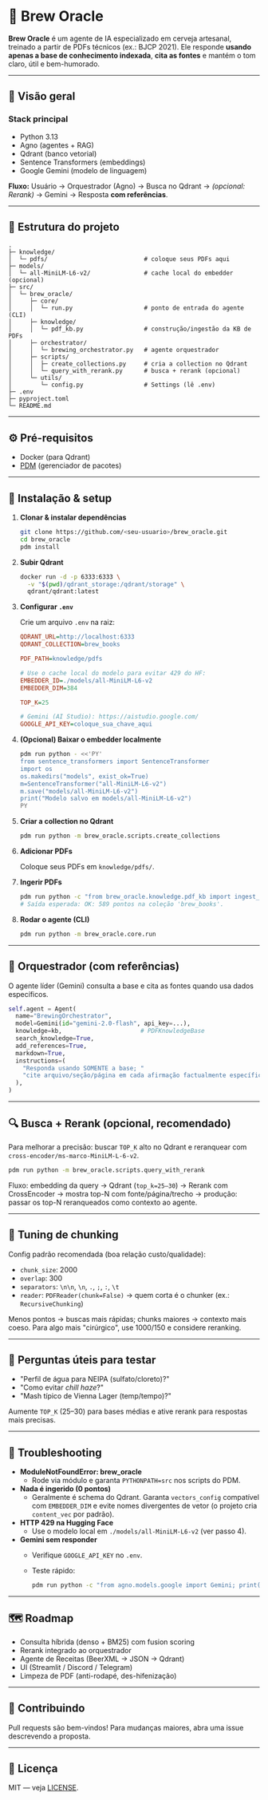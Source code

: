 # 🍺 Brew Oracle

**Brew Oracle** é um agente de IA especializado em cerveja artesanal, treinado a partir de PDFs técnicos (ex.: BJCP 2021).
Ele responde **usando apenas a base de conhecimento indexada**, **cita as fontes** e mantém o tom claro, útil e bem-humorado.

---

## 🔎 Visão geral

### Stack principal

- Python 3.13
- Agno (agentes + RAG)
- Qdrant (banco vetorial)
- Sentence Transformers (embeddings)
- Google Gemini (modelo de linguagem)

**Fluxo:** Usuário → Orquestrador (Agno) → Busca no Qdrant → *(opcional: Rerank)* → Gemini → Resposta **com referências**.

---

## 📁 Estrutura do projeto

```
.
├─ knowledge/
│  └─ pdfs/                           # coloque seus PDFs aqui
├─ models/
│  └─ all-MiniLM-L6-v2/               # cache local do embedder (opcional)
├─ src/
│  └─ brew_oracle/
│     ├─ core/
│     │  └─ run.py                    # ponto de entrada do agente (CLI)
│     ├─ knowledge/
│     │  └─ pdf_kb.py                 # construção/ingestão da KB de PDFs
│     ├─ orchestrator/
│     │  └─ brewing_orchestrator.py   # agente orquestrador
│     ├─ scripts/
│     │  ├─ create_collections.py     # cria a collection no Qdrant
│     │  └─ query_with_rerank.py      # busca + rerank (opcional)
│     └─ utils/
│        └─ config.py                 # Settings (lê .env)
├─ .env
├─ pyproject.toml
└─ README.md
```

---

## ⚙️ Pré-requisitos

- Docker (para Qdrant)
- [PDM](https://pdm.fming.dev/) (gerenciador de pacotes)

---

## 🚀 Instalação & setup

1. **Clonar & instalar dependências**

    ```bash
    git clone https://github.com/<seu-usuario>/brew_oracle.git
    cd brew_oracle
    pdm install
    ```

2. **Subir Qdrant**

    ```bash
    docker run -d -p 6333:6333 \
      -v "$(pwd)/qdrant_storage:/qdrant/storage" \
      qdrant/qdrant:latest
    ```

3. **Configurar `.env`**

    Crie um arquivo `.env` na raiz:

    ```ini
    QDRANT_URL=http://localhost:6333
    QDRANT_COLLECTION=brew_books

    PDF_PATH=knowledge/pdfs

    # Use o cache local do modelo para evitar 429 do HF:
    EMBEDDER_ID=./models/all-MiniLM-L6-v2
    EMBEDDER_DIM=384

    TOP_K=25

    # Gemini (AI Studio): https://aistudio.google.com/
    GOOGLE_API_KEY=coloque_sua_chave_aqui
    ```

4. **(Opcional) Baixar o embedder localmente**

    ```bash
    pdm run python - <<'PY'
    from sentence_transformers import SentenceTransformer
    import os
    os.makedirs("models", exist_ok=True)
    m=SentenceTransformer("all-MiniLM-L6-v2")
    m.save("models/all-MiniLM-L6-v2")
    print("Modelo salvo em models/all-MiniLM-L6-v2")
    PY
    ```

5. **Criar a collection no Qdrant**

    ```bash
    pdm run python -m brew_oracle.scripts.create_collections
    ```

6. **Adicionar PDFs**

    Coloque seus PDFs em `knowledge/pdfs/`.

7. **Ingerir PDFs**

    ```bash
    pdm run python -c "from brew_oracle.knowledge.pdf_kb import ingest_pdfs; ingest_pdfs()"
    # Saída esperada: OK: 589 pontos na coleção 'brew_books'.
    ```

8. **Rodar o agente (CLI)**

    ```bash
    pdm run python -m brew_oracle.core.run
    ```

---

## 🧠 Orquestrador (com referências)

O agente líder (Gemini) consulta a base e cita as fontes quando usa dados específicos.

```python
self.agent = Agent(
  name="BrewingOrchestrator",
  model=Gemini(id="gemini-2.0-flash", api_key=...),
  knowledge=kb,                      # PDFKnowledgeBase
  search_knowledge=True,
  add_references=True,
  markdown=True,
  instructions=(
    "Responda usando SOMENTE a base; "
    "cite arquivo/seção/página em cada afirmação factualmente específica."
  ),
)
```

---

## 🔍 Busca + Rerank (opcional, recomendado)

Para melhorar a precisão: buscar `TOP_K` alto no Qdrant e reranquear com `cross-encoder/ms-marco-MiniLM-L-6-v2`.

```bash
pdm run python -m brew_oracle.scripts.query_with_rerank
```

Fluxo: embedding da query → Qdrant (`top_k=25–30`) → Rerank com CrossEncoder → mostra top-N com fonte/página/trecho → produção: passar os top-N reranqueados como contexto ao agente.

---

## 🔧 Tuning de chunking

Config padrão recomendada (boa relação custo/qualidade):

- `chunk_size`: 2000
- `overlap`: 300
- `separators`: `\n\n`, `\n`, `.`, `;`, `:`, `\t`
- `reader`: `PDFReader(chunk=False)` → quem corta é o chunker (ex.: `RecursiveChunking`)

Menos pontos → buscas mais rápidas; chunks maiores → contexto mais coeso.
Para algo mais "cirúrgico", use 1000/150 e considere reranking.

---

## 🧪 Perguntas úteis para testar

- "Perfil de água para NEIPA (sulfato/cloreto)?"
- "Como evitar *chill haze*?"
- "Mash típico de Vienna Lager (temp/tempo)?"

Aumente `TOP_K` (25–30) para bases médias e ative rerank para respostas mais precisas.

---

## 🧯 Troubleshooting

- **ModuleNotFoundError: brew_oracle**
  - Rode via módulo e garanta `PYTHONPATH=src` nos scripts do PDM.
- **Nada é ingerido (0 pontos)**
  - Geralmente é schema do Qdrant. Garanta `vectors_config` compatível com `EMBEDDER_DIM` e evite nomes divergentes de vetor (o projeto cria `content_vec` por padrão).
- **HTTP 429 na Hugging Face**
  - Use o modelo local em `./models/all-MiniLM-L6-v2` (ver passo 4).
- **Gemini sem responder**
  - Verifique `GOOGLE_API_KEY` no `.env`.
  - Teste rápido:

    ```bash
    pdm run python -c "from agno.models.google import Gemini; print(Gemini(id='gemini-2.0-flash', api_key='...').response([{'role':'user','content':'oi'}]).content)"
    ```

---

## 🗺️ Roadmap

- Consulta híbrida (denso + BM25) com fusion scoring
- Rerank integrado ao orquestrador
- Agente de Receitas (BeerXML → JSON → Qdrant)
- UI (Streamlit / Discord / Telegram)
- Limpeza de PDF (anti-rodapé, des-hifenização)

---

## 🤝 Contribuindo

Pull requests são bem-vindos! Para mudanças maiores, abra uma issue descrevendo a proposta.

---

## 📄 Licença

MIT — veja [LICENSE](LICENSE).

